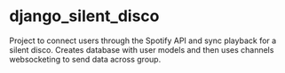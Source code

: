# django_silent_disco

Project to connect users through the Spotify API and sync playback for a silent disco. Creates database with user models and then uses channels websocketing to send data across group.
